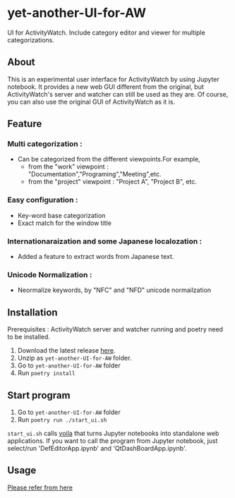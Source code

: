 # yet-another-UI-for-AW
UI for ActivityWatch. Include category editor and viewer for multiple categorizations. 

## About
This is an experimental user interface for ActivityWatch by using Jupyter notebook.
It provides a new web GUI different from the original, but ActivityWatch's server and watcher can still be used as they are.
Of course, you can also use the original GUI of ActivityWatch as it is.

## Feature

### Multi categorization :
- Can be categorized from the different viewpoints.For example, 
	- from the "work" viewpoint : "Documentation","Programing","Meeting",etc.	
	- from the "project" viewpoint : "Project A", "Project B", etc.

### Easy configuration :
- Key-word base categorization
- Exact match for the window title 

### Internationaraization and some Japanese localozation :
- Added a feature to extract words from Japanese text.

### Unicode Normalization :
- Neormalize keywords, by "NFC" and "NFD" unicode normailzation

## Installation
Prerequisites :  ActivityWatch server and watcher running and poetry need to be installed.

1. Download the latest release [here](https://github.com/K-Kuyama/yet-another-UI-for-AW/releases).
2. Unzip as `yet-another-UI-for-AW` folder.
3. Go to `yet-another-UI-for-AW` folder
4. Run `poetry install`


## Start program

1. Go to `yet-another-UI-for-AW` folder
2. Run `poetry run ./start_ui.sh`

`start_ui.sh` calls [voila](https://github.com/voila-dashboards/voila) that turns Jupyter notebooks into standalone web applications.
If you want to call the program from Jupyter notebook, just select/run 'DefEditorApp.ipynb' and 'QtDashBoardApp.ipynb'.

## Usage
[Please refer from here](docs/USAGE.md)

